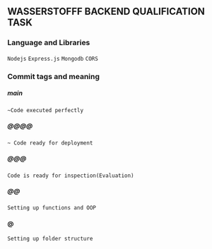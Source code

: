 ## WASSERSTOFFF BACKEND QUALIFICATION TASK 
### Language and Libraries 
`Nodejs`
`Express.js`
`Mongodb`
`CORS`

### Commit tags and meaning 
##### main 
`~Code executed perfectly `
##### @@@@
 `~ Code ready for deployment`
##### @@@
 `Code is ready for inspection(Evaluation)`
##### @@
 `Setting up functions and OOP` 
#### @
  `Setting up folder structure`

